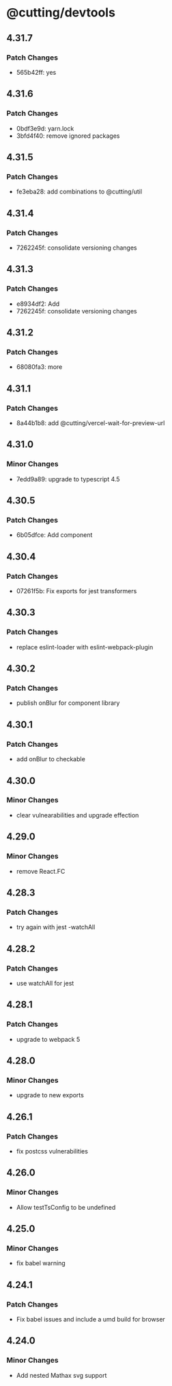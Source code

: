 # @cutting/devtools

## 4.31.7

### Patch Changes

- 565b42ff: yes

## 4.31.6

### Patch Changes

- 0bdf3e9d: yarn.lock
- 3bfd4f40: remove ignored packages

## 4.31.5

### Patch Changes

- fe3eba28: add combinations to @cutting/util

## 4.31.4

### Patch Changes

- 7262245f: consolidate versioning changes

## 4.31.3

### Patch Changes

- e8934df2: Add <Aliert />
- 7262245f: consolidate versioning changes

## 4.31.2

### Patch Changes

- 68080fa3: more

## 4.31.1

### Patch Changes

- 8a44b1b8: add @cutting/vercel-wait-for-preview-url

## 4.31.0

### Minor Changes

- 7edd9a89: upgrade to typescript 4.5

## 4.30.5

### Patch Changes

- 6b05dfce: Add <Donut /> component

## 4.30.4

### Patch Changes

- 07261f5b: Fix exports for jest transformers

## 4.30.3

### Patch Changes

- replace eslint-loader with eslint-webpack-plugin

## 4.30.2

### Patch Changes

- publish onBlur for component library

## 4.30.1

### Patch Changes

- add onBlur to checkable

## 4.30.0

### Minor Changes

- clear vulnearabilities and upgrade effection

## 4.29.0

### Minor Changes

- remove React.FC

## 4.28.3

### Patch Changes

- try again with jest -watchAll

## 4.28.2

### Patch Changes

- use watchAll for jest

## 4.28.1

### Patch Changes

- upgrade to webpack 5

## 4.28.0

### Minor Changes

- upgrade to new exports

## 4.26.1

### Patch Changes

- fix postcss vulnerabilities

## 4.26.0

### Minor Changes

- Allow testTsConfig to be undefined

## 4.25.0

### Minor Changes

- fix babel warning

## 4.24.1

### Patch Changes

- Fix babel issues and include a umd build for browser

## 4.24.0

### Minor Changes

- Add nested Mathax svg support
